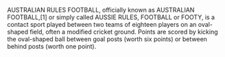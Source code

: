 AUSTRALIAN RULES FOOTBALL, officially known as AUSTRALIAN FOOTBALL,[1] or simply called AUSSIE RULES, FOOTBALL or FOOTY, is a contact sport played between two teams of eighteen players on an oval-shaped field, often a modified cricket ground. Points are scored by kicking the oval-shaped ball between goal posts (worth six points) or between behind posts (worth one point).
